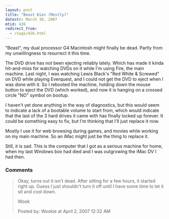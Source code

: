 ```yaml
---
layout: post
title: "Beast Dies (Mostly)"
datestr: March 30, 2007
mtid: 426
redirect_from:
  - /saga/426.html
---
```


"Beast", my dual processor G4 Macintosh might finally be dead.  Partly from my unwillingness to resurrect it this time.

The DVD drive has not been ejecting reliably lately.  Which has made it kinda hit-and-miss for watching DVDs on it while I'm using Fire, the main machine.  Last night, I was watching Lewis Black's "Red White & Screwed" on DVD while playing Everquest, and I could not get the DVD to eject when I was done with it.  So I rebooted the machine, holding down the mouse button to eject the DVD (which worked), and now it is hanging on a crossed circle "NO" symbol on bootup.

I haven't yet done anything in the way of diagnostics, but this would seem to indicate a lack of a bootable volume to start from, which would indicate that the last of the 3 hard drives it came with has finally locked up forever.  It could be something easy to fix, but I'm thinking that I'll just replace it now.

Mostly I use it for web browsing during games, and movies while working on my main machine.  So an iMac might just be the thing to replace it.

Still, it is sad.  This is the computer that I got as a serious machine for home, when my last Windows box had died and I was outgrowing the iMac DV I had then.

### Comments

<blockquote>
Okay, turns out it isn't dead.  After sitting for a few hours, it started right up.  Guess I just shouldn't turn it off until I have some time to let it sit and cool down.

Wook
<div class="post-meta">Posted by: Wookie at April  2, 2007 12:32 AM</div> </blockquote>

